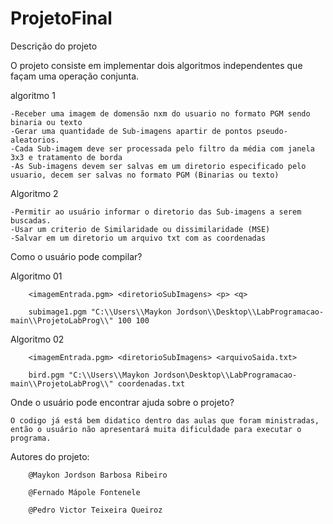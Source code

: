 # ProjetoFinal
Descrição do projeto

O projeto consiste em implementar dois algoritmos independentes que façam uma operação conjunta.

algoritmo 1 

	-Receber uma imagem de domensão nxm do usuario no formato PGM sendo binaria ou texto
	-Gerar uma quantidade de Sub-imagens apartir de pontos pseudo-aleatorios.
	-Cada Sub-imagem deve ser processada pelo filtro da média com janela 3x3 e tratamento de borda
	-As Sub-imagens devem ser salvas em um diretorio especificado pelo usuario, decem ser salvas no formato PGM (Binarias ou texto)

Algoritmo 2
	
	-Permitir ao usuário informar o diretorio das Sub-imagens a serem buscadas.
	-Usar um criterio de Similaridade ou dissimilaridade (MSE)
	-Salvar em um diretorio um arquivo txt com as coordenadas

Como o usuário pode compilar?

Algoritmo 01

		<imagemEntrada.pgm> <diretorioSubImagens> <p> <q>

		subimage1.pgm "C:\\Users\\Maykon Jordson\\Desktop\\LabProgramacao-main\\ProjetoLabProg\\" 100 100

Algoritmo 02 

		<imagemEntrada.pgm> <diretorioSubImagens> <arquivoSaida.txt>

		bird.pgm "C:\\Users\\Maykon Jordson\Desktop\\LabProgramacao-main\\ProjetoLabProg\\" coordenadas.txt


Onde o usuário pode encontrar ajuda sobre o projeto?

	O codigo já está bem didatico dentro das aulas que foram ministradas, então o usuário não apresentará muita dificuldade para executar o programa.


Autores do projeto:

		@Maykon Jordson Barbosa Ribeiro

		@Fernado Mápole Fontenele

		@Pedro Victor Teixeira Queiroz
